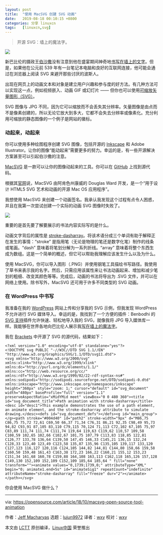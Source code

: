 ```yaml
---
layout: post
title:	"使用 MacSVG 创建 SVG 动画"
date:	2019-08-18 00:10:15 +0800 
categories:	分享 linuxcn 
tags:	[linuxcn,svg]
---
```




> 
> 开源 SVG：墙上的魔法字。
> 
> 
> 


![](/Asserts/Images//attachment/album/201908/18/000809mzl1wb1ww754z455.jpg)


新巴比伦的摄政王[伯沙撒](https://en.wikipedia.org/wiki/Belshazzar)没有注意到他在盛宴期间神奇地[书写在墙上的文字](https://en.wikipedia.org/wiki/Belshazzar%27s_feast)。但是，如果他在公元前 539 年有一台笔记本电脑和良好的互联网连接，他可能会通过在浏览器上阅读 SVG 来避开那些讨厌的波斯人。


出现在网页上的动画文本和对象是建立用户兴趣和参与度的好方法。有几种方法可以实现这一点，例如视频嵌入、动画 GIF 或幻灯片 —— 但你也可以使用[可缩放矢量图形（SVG）](https://en.wikipedia.org/wiki/Scalable_Vector_Graphics)。


SVG 图像与 JPG 不同，因为它可以缩放而不会丢失其分辨率。矢量图像是由点而不是像素创建的，所以无论它放大到多大，它都不会失去分辨率或像素化。充分利用可缩放的静态图像的一个例子是网站的徽标。


### 动起来，动起来


你可以使用多种绘图程序创建 SVG 图像，包括开源的 [Inkscape](https://inkscape.org/) 和 Adobe Illustrator。让你的图像“能动起来”需要更多的努力。幸运的是，有一些开源解决方案甚至可以引起伯沙撒的注意。


[MacSVG](https://macsvg.org/) 是一款可以让你的图像动起来的工具。你可以在 [GitHub](https://github.com/dsward2/macSVG) 上找到源代码。


根据其[官网](https://macsvg.org/)说，MacSVG 由阿肯色州康威的 Douglas Ward 开发，是一个“用于设计 HTML5 SVG 艺术和动画的开源 Mac OS 应用程序”。


我想使用 MacSVG 来创建一个动画签名。我承认我发现这个过程有点令人困惑，并且在我第一次尝试创建一个实际的动画 SVG 图像时失败了。


![](/Asserts/Images//attachment/album/201908/18/001119m787dy00cdo0o70o.png)


重要的是首先要了解要展示的书法内容实际写的是什么。


动画文字背后的属性是 [stroke-dasharray](https://gist.github.com/mbostock/5649592)。将该术语分成三个单词有助于解释正在发生的事情：“stroke” 是指用笔（无论是物理的笔还是数字化笔）制作的线条或笔画。“dash” 意味着将笔划分解为一系列折线。“array” 意味着将整个东西生成为数组。这是一个简单的概述，但它可以帮助我理解应该发生什么以及为什么。


使用 MacSVG，你可以导入图形（.PNG）并使用钢笔工具描绘书写路径。我使用了草书来表示我的名字。然后，只需应用该属性来让书法动画起来、增加和减少笔划的粗细、改变其颜色等等。完成后，动画的书法将导出为 .SVG 文件，并可以在网络上使用。除书写外，MacSVG 还可用于许多不同类型的 SVG 动画。


### 在 WordPress 中书写


我准备在我的 [WordPress](https://macharyas.com/) 网站上传和分享我的 SVG 示例，但我发现 WordPress 不允许进行 SVG 媒体导入。幸运的是，我找到了一个方便的插件：Benbodhi 的 [SVG 支持](https://wordpress.org/plugins/svg-support/)插件允许快速、轻松地导入我的 SVG，就像我将 JPG 导入媒体库一样。我能够在世界各地向巴比伦人展示我[写在墙上的魔法字](https://macharyas.com/index.php/2018/10/14/open-source-svg/)。


我在 [Brackets](http://brackets.io/) 中开源了 SVG 的源代码，结果如下：



```
<?xml version="1.0" encoding="utf-8" standalone="yes"?>
<!DOCTYPE svg PUBLIC "-//W3C//DTD SVG 1.1//EN" "http://www.w3.org/Graphics/SVG/1.1/DTD/svg11.dtd">
<svg xmlns="http://www.w3.org/2000/svg" xmlns:xlink="http://www.w3.org/1999/xlink" xmlns:dc="http://purl.org/dc/elements/1.1/" xmlns:cc="http://web.resource.org/cc/" xmlns:rdf="http://www.w3.org/1999/02/22-rdf-syntax-ns#" xmlns:sodipodi="http://sodipodi.sourceforge.net/DTD/sodipodi-0.dtd" xmlns:inkscape="http://www.inkscape.org/namespaces/inkscape" height="360px" style="zoom: 1;" cursor="default" id="svg_document" width="480px" baseProfile="full" version="1.1" preserveAspectRatio="xMidYMid meet" viewBox="0 0 480 360"><title id="svg_document_title">Path animation with stroke-dasharray</title><desc id="desc1">This example demonstrates the use of a path element, an animate element, and the stroke-dasharray attribute to simulate drawing.</desc><defs id="svg_document_defs"></defs><g id="main_group"></g><path stroke="#004d40" id="path2" stroke-width="9px" d="M86,75 C86,75 75,72 72,61 C69,50 66,37 71,34 C76,31 86,21 92,35 C98,49 95,73 94,82 C93,91 87,105 83,110 C79,115 70,124 71,113 C72,102 67,105 75,97 C83,89 111,74 111,74 C111,74 119,64 119,63 C119,62 110,57 109,58 C108,59 102,65 102,66 C102,67 101,75 107,79 C113,83 118,85 122,81 C126,77 133,78 136,64 C139,50 147,45 146,33 C145,21 136,15 132,24 C128,33 123,40 123,49 C123,58 135,87 135,96 C135,105 139,117 133,120 C127,123 116,127 120,116 C124,105 144,82 144,81 C144,80 158,66 159,58 C160,50 159,48 161,43 C163,38 172,23 166,22 C160,21 155,12 153,23 C151,34 161,68 160,78 C159,88 164,108 163,113 C162,118 165,126 157,128 C149,130 152,109 152,109 C152,109 185,64 185,64 " fill="none" transform=""><animate values="0,1739;1739,0;" attributeType="XML" begin="0; animate1.end+5s" id="animateSig1" repeatCount="indefinite" attributeName="stroke-dasharray" fill="freeze" dur="2"></animate></path></svg>
```

你会使用 MacSVG 做什么？




---


via: <https://opensource.com/article/18/10/macsvg-open-source-tool-animation>


作者：[Jeff Macharyas](https://opensource.com/users/rikki-endsley) 选题：[lujun9972](https://github.com/lujun9972) 译者：[wxy](https://github.com/wxy) 校对：[wxy](https://github.com/wxy)


本文由 [LCTT](https://github.com/LCTT/TranslateProject) 原创编译，[Linux中国](https://linux.cn/) 荣誉推出
